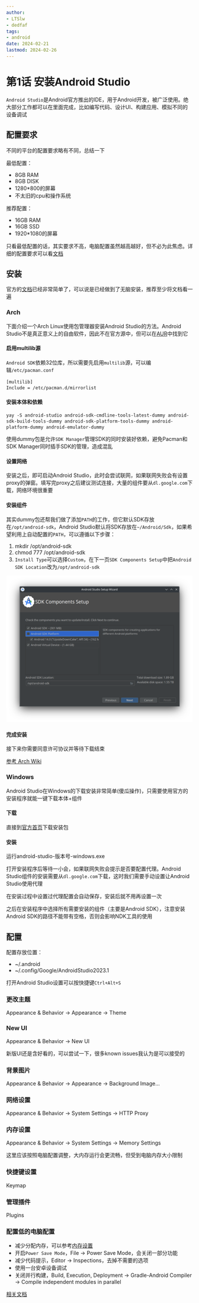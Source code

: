 ```yaml
---
author:
- LTSlw
- dedfaf
tags:
- android
date: 2024-02-21
lastmod: 2024-02-26
---
```


# 第1话 安装Android Studio

`Android Studio`是Android官方推出的IDE，用于Android开发，被广泛使用。绝大部分工作都可以在里面完成，比如编写代码、设计UI、构建应用、模拟不同的设备调试

## 配置要求

不同的平台的配置要求略有不同，总结一下

最低配置：

- 8GB RAM
- 8GB DISK
- 1280*800的屏幕
- 不太旧的cpu和操作系统

推荐配置：

- 16GB RAM
- 16GB SSD
- 1920*1080的屏幕

只看最低配置的话，其实要求不高，电脑配置虽然越高越好，但不必为此焦虑。详细的配置要求可以看[文档](https://developer.android.com/studio/install)

## 安装

官方的[文档](https://developer.android.com/studio/install)已经非常简单了，可以说是已经做到了无脑安装，推荐至少将文档看一遍


### Arch

下面介绍一个Arch Linux使用包管理器安装Android Studio的方法。Android Studio不是真正意义上的自由软件，因此不在官方源中，但可以在[AUR](https://aur.archlinux.org/packages/android-studio)中找到它

#### 启用multilib源

`Android SDK`依赖32位库，所以需要先启用`multilib`源，可以编辑`/etc/pacman.conf`

```
[multilib]
Include = /etc/pacman.d/mirrorlist
```

#### 安装本体和依赖

``` shell
yay -S android-studio android-sdk-cmdline-tools-latest-dummy android-sdk-build-tools-dummy android-sdk-platform-tools-dummy android-platform-dummy android-emulator-dummy
```

使用dummy包是允许`SDK Manager`管理SDK的同时安装好依赖，避免Pacman和SDK Manager同时插手SDK的管理，造成混乱

#### 设置网络

安装之后，即可启动Android Studio，此时会尝试联网，如果联网失败会有设置proxy的弹窗。填写完proxy之后建议测试连接，大量的组件要从`dl.google.com`下载，网络环境很重要

#### 安装组件

其实dummy包还帮我们做了添加`PATH`的工作，但它默认SDK存放在`/opt/android-sdk`，Android Studio默认将SDK存放在`~/Android/Sdk`，如果希望利用上自动配置的`PATH`，可以遵循以下步骤：

1. mkdir /opt/android-sdk
2. chmod 777 /opt/android-sdk
3. `Install Type`可以选择`Custom`，在下一页`SDK Components Setup`中把`Android SDK Location`改为`/opt/android-sdk`

![Components](./imgs/01_01_components.png)

#### 完成安装

接下来你需要同意许可协议并等待下载结束

[参考 Arch Wiki](https://wiki.archlinux.org/title/Android#Android_Studio)

### Windows

Android Studio在Windows的下载安装非常简单(傻瓜操作)，只需要使用官方的安装程序就能一键下载本体+组件

#### 下载

直接到[官方首页](https://developer.android.com/studio?hl=zh-cn)下载安装包

#### 安装

运行android-studio-版本号-windows.exe

打开安装程序后等待一小会，如果联网失败会提示是否要配置代理。Android Studio组件的安装需要从`dl.google.com`下载，这时我们需要手动设置让Android Studio使用代理

在安装过程中设置过代理配置会自动保存，安装后就不用再设置一次

之后在安装程序中选择所有需要安装的组件（主要是Android SDK），注意安装Android SDK的路径不能带有空格，否则会影响NDK工具的使用

## 配置

配置存放位置：

- ~/.android
- ~/.config/Google/AndroidStudio2023.1

打开Android Studio设置可以按快捷键`Ctrl+Alt+S`

### 更改主题

Appearance & Behavior -> Appearance -> Theme

### New UI

Appearance & Behavior -> New UI

新版UI还是含好看的，可以尝试一下，很多known issues我认为是可以接受的

### 背景图片

Appearance & Behavior -> Appearance -> Background Image...

### 网络设置

Appearance & Behavior -> System Settings -> HTTP Proxy

### 内存设置

Appearance & Behavior -> System Settings -> Memory Settings

这里应该按照电脑配置调整，大内存运行会更流畅，但受到电脑内存大小限制

### 快捷键设置

Keymap

### 管理插件

Plugins

### 配置低的电脑配置

- 减少分配内存，可以参考[内存设置](#内存设置)
- 开启`Power Save Mode`，File -> Power Save Mode，会关闭一部分功能
- 减少代码提示，Editor -> Inspections，去掉不需要的选项
- 使用一台安卓设备调试
- 关闭并行构建，Build, Execution, Deployment -> Gradle-Android Compiler -> Compile independent modules in parallel

[相关文档](https://developer.android.com/studio/intro/studio-config#low_memory)
